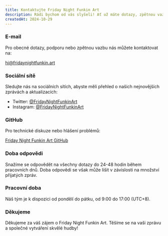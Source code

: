```yaml
---
title: Kontaktujte Friday Night Funkin Art
description: Rádi bychom od vás slyšeli! Ať už máte dotazy, zpětnou vazbu nebo nám jen chcete pozdravit, neváhejte nás kontaktovat pomocí některého z níže uvedených způsobů.
createdAt: 2024-10-29
---
```


### E-mail

Pro obecné dotazy, podporu nebo zpětnou vazbu nás můžete kontaktovat na:

[hi@fridaynightfunkin.art](mailto:hi@fridaynightfunkin.art)

### Sociální sítě

Sledujte nás na sociálních sítích, abyste měli přehled o našich nejnovějších zprávách a aktualizacích:

- Twitter: [@FridayNightFunkinArt](https://twitter.com/friday-night-funkin-art)
- Instagram: [@FridayNightFunkinArt](https://instagram.com/friday-night-funkin-art)

### GitHub

Pro technické diskuze nebo hlášení problémů:

[Friday Night Funkin Art GitHub](https://github.com/ZissyW/friday-night-funkin-blog)

### Doba odpovědi

Snažíme se odpovědět na všechny dotazy do 24-48 hodin během pracovních dnů. Doba odpovědi se však může lišit v závislosti na množství přijatých zpráv.

### Pracovní doba

Náš tým je k dispozici od pondělí do pátku, od 9:00 do 17:00 (UTC+8).

### Děkujeme

Děkujeme za váš zájem o Friday Night Funkin Art. Těšíme se na vaši zprávu a společné vytváření skvělé hudby! 